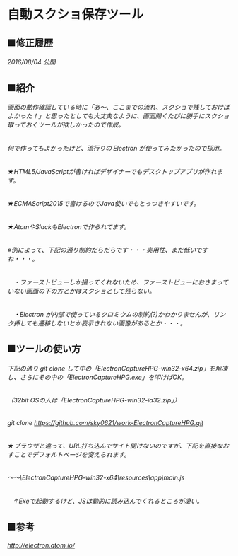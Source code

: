 # 自動スクショ保存ツール
## ■修正履歴
###### 2016/08/04 公開
## ■紹介
###### 画面の動作確認している時に「あ～、ここまでの流れ、スクショで残しておけばよかった！」と思ったとしても大丈夫なように、画面開くたびに勝手にスクショ取っておくツールが欲しかったので作成。
###### 何で作ってもよかったけど、流行りの Electron が使ってみたかったので採用。
###### ★HTML5/JavaScriptが書ければデザイナーでもデスクトップアプリが作れます。
###### ★ECMAScript2015で書けるのでJava使いでもとっつきやすいです。
###### ★AtomやSlackもElectronで作られてます。
###### ※例によって、下記の通り制約だらだらです・・・実用性、まだ低いですね・・・。
###### 　・ファーストビューしか撮ってくれないため、ファーストビューにおさまっていない画面の下の方とかはスクショとして残らない。
###### 　・Electron が内部で使っているクロミウムの制約(?)かわかりませんが、リンク押しても遷移しないとか表示されない画像があるとか・・・。
## ■ツールの使い方
###### 下記の通り git clone して中の「ElectronCaptureHPG-win32-x64.zip」を解凍し、さらにその中の「ElectronCaptureHPG.exe」を叩けばOK。
###### （32bit OSの人は「ElectronCaptureHPG-win32-ia32.zip」）
###### git clone https://github.com/sky0621/work-ElectronCaptureHPG.git
###### ★ブラウザと違って、URL打ち込んでサイト開けないのですが、下記を直接なおすことでデフォルトページを変えられます。
###### ～～\ElectronCaptureHPG-win32-x64\resources\app\main.js
###### 　↑Exeで起動するけど、JSは動的に読み込んでくれるところが凄い。
## ■参考
###### http://electron.atom.io/
